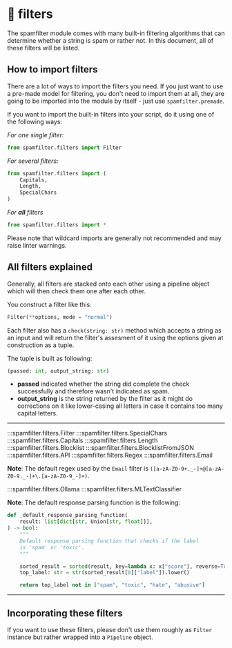 # 📢 filters

The spamfilter module comes with many built-in filtering algorithms that can determine whether a string is spam
or rather not. In this document, all of these filters will be listed.

## How to import filters

There are a lot of ways to import the filters you need. If you just want to use a pre-made model for filtering,
you don't need to import them at all, they are going to be imported into the module by itself - just use `spamfilter.premade`.

If you want to import the built-in filters into your script, do it using one of the following ways:

*For one single filter:*

```python
from spamfilter.filters import Filter
```

*For several filters:*

```python
from spamfilter.filters import (
    Capitals,
    Length,
    SpecialChars
)
```

*For **all** filters*

```python
from spamfilter.filters import *
```

Please note that wildcard imports are generally not recommended and may raise linter warnings.

## All filters explained

Generally, all filters are stacked onto each other using a pipeline object which will then check them one after each other.

You construct a filter like this:

```python
Filter(**options, mode = "normal")
```

Each filter also has a `check(string: str)` method which accepts a string as an input and will return the filter's assesment of it using the options given at construction as a tuple.

The tuple is built as following:

```python
(passed: int, output_string: str)
```

- **passed** indicated whether the string did complete the check successfully and therefore wasn't indicated as spam.
- **output_string** is the string returned by the filter as it might do corrections on it like lower-casing all letters in case it contains too many capital letters.

---

:::spamfilter.filters.Filter
:::spamfilter.filters.SpecialChars
:::spamfilter.filters.Capitals
:::spamfilter.filters.Length
:::spamfilter.filters.Blocklist
:::spamfilter.filters.BlocklistFromJSON
:::spamfilter.filters.API
:::spamfilter.filters.Regex
:::spamfilter.filters.Email

**Note**: The default regex used by the `Email` filter is `([a-zA-Z0-9+._-]+@[a-zA-Z0-9._-]+\.[a-zA-Z0-9_-]+)`.

:::spamfilter.filters.Ollama
:::spamfilter.filters.MLTextClassifier

**Note**: The default response parsing function is the following:

```python
def _default_response_parsing_function(
    result: list[dict[str, Union[str, float]]],
) -> bool:
    """
    Default response parsing function that checks if the label
    is 'spam' or 'toxic'.
    """

    sorted_result = sorted(result, key=lambda x: x["score"], reverse=True)
    top_label: str = str(sorted_result[0]["label"]).lower()

    return top_label not in ["spam", "toxic", "hate", "abusive"]
```

---

## Incorporating these filters

If you want to use these filters, please don't use them roughly as `Filter` instance but rather wrapped into a `Pipeline` object.

